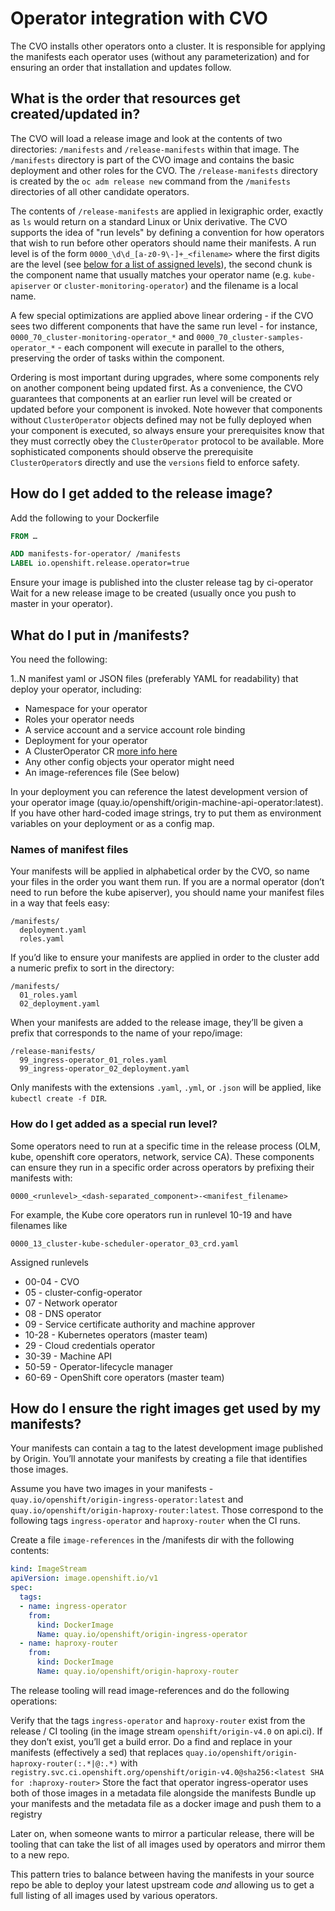 # Operator integration with CVO

The CVO installs other operators onto a cluster. It is responsible for applying the manifests each
operator uses (without any parameterization) and for ensuring an order that installation and
updates follow.

## What is the order that resources get created/updated in?

The CVO will load a release image and look at the contents of two directories: `/manifests` and
`/release-manifests` within that image. The `/manifests` directory is part of the CVO image and
contains the basic deployment and other roles for the CVO. The `/release-manifests` directory is
created by the `oc adm release new` command from the `/manifests` directories of all other
candidate operators.

The contents of `/release-manifests` are applied in lexigraphic order, exactly as `ls` would
return on a standard Linux or Unix derivative. The CVO supports the idea of "run levels" by
defining a convention for how operators that wish to run before other operators should name
their manifests. A run level is of the form `0000_\d\d_[a-z0-9\-]+_<filename>` where the first
digits are the level (see [below for a list of assigned levels](#how-do-i-get-added-as-a-special-run-level)), the second chunk is the component name that
usually matches your operator name (e.g. `kube-apiserver` or `cluster-monitoring-operator`)
and the filename is a local name.

A few special optimizations are applied above linear ordering - if the CVO sees two different
components that have the same run level - for instance, `0000_70_cluster-monitoring-operator_*` and
`0000_70_cluster-samples-operator_*` - each component will execute in parallel to the others,
preserving the order of tasks within the component.

Ordering is most important during upgrades, where some components rely on another component
being updated first. As a convenience, the CVO guarantees that components at an earlier
run level will be created or updated before your component is invoked. Note however that
components without `ClusterOperator` objects defined may not be fully deployed when your
component is executed, so always ensure your prerequisites know that they must correctly
obey the `ClusterOperator` protocol to be available. More sophisticated components should
observe the prerequisite `ClusterOperator`s directly and use the `versions` field to
enforce safety.

## How do I get added to the release image?

Add the following to your Dockerfile

```Dockerfile
FROM …

ADD manifests-for-operator/ /manifests
LABEL io.openshift.release.operator=true
```

Ensure your image is published into the cluster release tag by ci-operator
Wait for a new release image to be created (usually once you push to master in your operator).

## What do I put in /manifests?

You need the following:

1..N manifest yaml or JSON files (preferably YAML for readability) that deploy your operator, including:

- Namespace for your operator
- Roles your operator needs
- A service account and a service account role binding
- Deployment for your operator
- A ClusterOperator CR [more info here](clusteroperator.md)
- Any other config objects your operator might need
- An image-references file (See below)

In your deployment you can reference the latest development version of your operator image (quay.io/openshift/origin-machine-api-operator:latest).  If you have other hard-coded image strings, try to put them as environment variables on your deployment or as a config map.

### Names of manifest files

Your manifests will be applied in alphabetical order by the CVO, so name your files in the order you want them run.
If you are a normal operator (don’t need to run before the kube apiserver), you should name your manifest files in a way that feels easy:

```
/manifests/
  deployment.yaml
  roles.yaml
```

If you’d like to ensure your manifests are applied in order to the cluster add a numeric prefix to sort in the directory:

```
/manifests/
  01_roles.yaml
  02_deployment.yaml
```

When your manifests are added to the release image, they’ll be given a prefix that corresponds to the name of your repo/image:

```
/release-manifests/
  99_ingress-operator_01_roles.yaml
  99_ingress-operator_02_deployment.yaml
```

Only manifests with the extensions `.yaml`, `.yml`, or `.json` will be applied, like `kubectl create -f DIR`.

### How do I get added as a special run level?

Some operators need to run at a specific time in the release process (OLM, kube, openshift core operators, network, service CA).  These components can ensure they run in a specific order across operators by prefixing their manifests with:

    0000_<runlevel>_<dash-separated_component>-<manifest_filename>

For example, the Kube core operators run in runlevel 10-19 and have filenames like

    0000_13_cluster-kube-scheduler-operator_03_crd.yaml

Assigned runlevels

- 00-04 - CVO
- 05 - cluster-config-operator
- 07 - Network operator
- 08 - DNS operator
- 09 - Service certificate authority and machine approver
- 10-28 - Kubernetes operators (master team)
- 29 - Cloud credentials operator
- 30-39 - Machine API
- 50-59 - Operator-lifecycle manager
- 60-69 - OpenShift core operators (master team)

## How do I ensure the right images get used by my manifests?

Your manifests can contain a tag to the latest development image published by Origin.  You’ll annotate your manifests by creating a file that identifies those images.

Assume you have two images in your manifests - `quay.io/openshift/origin-ingress-operator:latest` and `quay.io/openshift/origin-haproxy-router:latest`.  Those correspond to the following tags `ingress-operator` and `haproxy-router` when the CI runs.

Create a file `image-references` in the /manifests dir with the following contents:

```yaml
kind: ImageStream
apiVersion: image.openshift.io/v1
spec:
  tags:
  - name: ingress-operator
    from:
      kind: DockerImage
      Name: quay.io/openshift/origin-ingress-operator
  - name: haproxy-router
    from:
      kind: DockerImage
      Name: quay.io/openshift/origin-haproxy-router
```

The release tooling will read image-references and do the following operations:

Verify that the tags `ingress-operator` and `haproxy-router` exist from the release / CI tooling (in the image stream `openshift/origin-v4.0` on api.ci).  If they don’t exist, you’ll get a build error.
Do a find and replace in your manifests (effectively a sed)  that replaces `quay.io/openshift/origin-haproxy-router(:.*|@:.*)` with `registry.svc.ci.openshift.org/openshift/origin-v4.0@sha256:<latest SHA for :haproxy-router>`
Store the fact that operator ingress-operator uses both of those images in a metadata file alongside the manifests
Bundle up your manifests and the metadata file as a docker image and push them to a registry

Later on, when someone wants to mirror a particular release, there will be tooling that can take the list of all images used by operators and mirror them to a new repo.

This pattern tries to balance between having the manifests in your source repo be able to deploy your latest upstream code *and* allowing us to get a full listing of all images used by various operators.
